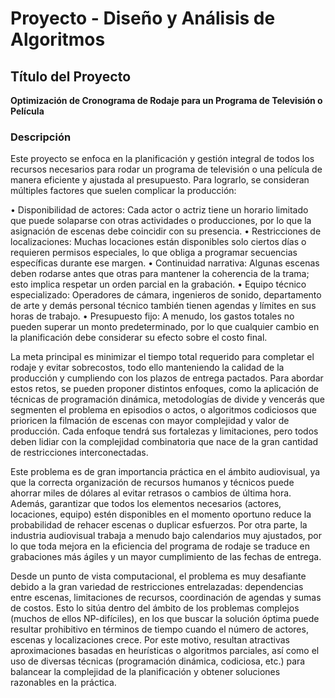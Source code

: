 # Proyecto - Diseño y Análisis de Algoritmos

## Título del Proyecto
**Optimización de Cronograma de Rodaje para un Programa de Televisión o Película**

### Descripción
Este proyecto se enfoca en la planificación y gestión integral de todos los recursos necesarios para rodar un programa de televisión o una película de manera eficiente y ajustada al presupuesto. Para lograrlo, se consideran múltiples factores que suelen complicar la producción:

• Disponibilidad de actores: Cada actor o actriz tiene un horario limitado que puede solaparse con otras actividades o producciones, por lo que la asignación de escenas debe coincidir con su presencia.
• Restricciones de localizaciones: Muchas locaciones están disponibles solo ciertos días o requieren permisos especiales, lo que obliga a programar secuencias específicas durante ese margen.
• Continuidad narrativa: Algunas escenas deben rodarse antes que otras para mantener la coherencia de la trama; esto implica respetar un orden parcial en la grabación.
• Equipo técnico especializado: Operadores de cámara, ingenieros de sonido, departamento de arte y demás personal técnico también tienen agendas y límites en sus horas de trabajo.
• Presupuesto fijo: A menudo, los gastos totales no pueden superar un monto predeterminado, por lo que cualquier cambio en la planificación debe considerar su efecto sobre el costo final.

La meta principal es minimizar el tiempo total requerido para completar el rodaje y evitar sobrecostos, todo ello manteniendo la calidad de la producción y cumpliendo con los plazos de entrega pactados. Para abordar estos retos, se pueden proponer distintos enfoques, como la aplicación de técnicas de programación dinámica, metodologías de divide y vencerás que segmenten el problema en episodios o actos, o algoritmos codiciosos que prioricen la filmación de escenas con mayor complejidad y valor de producción. Cada enfoque tendrá sus fortalezas y limitaciones, pero todos deben lidiar con la complejidad combinatoria que nace de la gran cantidad de restricciones interconectadas.

Este problema es de gran importancia práctica en el ámbito audiovisual, ya que la correcta organización de recursos humanos y técnicos puede ahorrar miles de dólares al evitar retrasos o cambios de última hora. Además, garantizar que todos los elementos necesarios (actores, locaciones, equipo) estén disponibles en el momento oportuno reduce la probabilidad de rehacer escenas o duplicar esfuerzos. Por otra parte, la industria audiovisual trabaja a menudo bajo calendarios muy ajustados, por lo que toda mejora en la eficiencia del programa de rodaje se traduce en grabaciones más ágiles y un mayor cumplimiento de las fechas de entrega.

Desde un punto de vista computacional, el problema es muy desafiante debido a la gran variedad de restricciones entrelazadas: dependencias entre escenas, limitaciones de recursos, coordinación de agendas y sumas de costos. Esto lo sitúa dentro del ámbito de los problemas complejos (muchos de ellos NP-difíciles), en los que buscar la solución óptima puede resultar prohibitivo en términos de tiempo cuando el número de actores, escenas y localizaciones crece. Por este motivo, resultan atractivas aproximaciones basadas en heurísticas o algoritmos parciales, así como el uso de diversas técnicas (programación dinámica, codiciosa, etc.) para balancear la complejidad de la planificación y obtener soluciones razonables en la práctica.